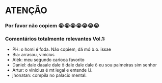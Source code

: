# ATENÇÃO
### Por favor não copiem 😭😭😭😭😭😭😭

### Comentários totalmente relevantes Vol.1:
- PH: o homi é foda. Não copiem, dá mó b.o. issae
- Bia: arrasou, vinicius
- Alék: meu segundo carioca favorito
- Daniel: dale daaale dale ô dale dale dale ô eu sou palmeiras sim senhor
- Artur: o vinicius é mt legal e entende l.i.
- jhonatan: compila no palacio mental.
